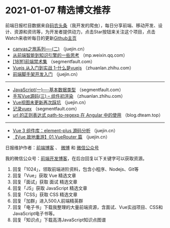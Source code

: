 # 2021-01-07 精选博文推荐

前端日报栏目数据来自[码农头条](https://toutiao.qdkfweb.cn/)（我开发的爬虫），每日分享前端、移动开发、设计、资源和资讯等，为开发者提供动力，点击Star按钮来关注这个项目，点击Watch来收听每日的更新[Github主页](https://github.com/kujian/frontendDaily)
* [canvas之旅系列&#8212;-(二)](https://juejin.cn/post/6914551704050466824) （juejin.cn）
* [从前端智能到知识引擎的一些思考](https://mp.weixin.qq.com/s/rlS92mndCAFQ53K3A2GWrw) （mp.weixin.qq.com）
* [[18🈲]前端禁术集](https://segmentfault.com/a/1190000038853733) （segmentfault.com）
* [Vuejs 从入门到实战 1-什么是vuejs](https://zhuanlan.zhihu.com/p/342371199) （zhuanlan.zhihu.com）
* [前端脚手架开发入门](https://juejin.cn/post/6914556810129539085) （juejin.cn）

***
* [JavaScript(一)&#8212;-基本数据类型](https://segmentfault.com/a/1190000038858823) （segmentfault.com）
* [手写Vue源码(三) &#8211; 组件初渲染](https://zhuanlan.zhihu.com/p/342356081) （zhuanlan.zhihu.com）
* [Vue视图未更新再次踩坑](https://juejin.cn/post/6914581766841843719) （juejin.cn）
* [记录vuex](https://segmentfault.com/a/1190000038855473) （segmentfault.com）
* [url 的正则表达式 path-to-regexp 在 Angular 中的使用](https://blog.dteam.top/posts/2021-01/path-to-regexp-use-in-angular.html) （blog.dteam.top）

***
* [Vue 3 组件库：element-plus 源码分析](https://juejin.cn/post/6914598983205847053) （juejin.cn）
* [【Vue 故地重游】01.VueRouter 篇](https://juejin.cn/post/6914590040777719816) （juejin.cn）

日报维护作者：[前端博客](https://qdkfweb.cn/) 、 [微博](http://weibo.com/kujian) 和 [微信公众号](https://open.weixin.qq.com/qr/code?username=caibaojian_com)

我的微信公众号：[前端开发博客](https://open.weixin.qq.com/qr/code?username=caibaojian_com)，在后台回复以下关键字可以获取资源。

1. 回复「1024」，领取前端进阶资料，包含小程序、Nodejs、Git等
2. 回复「Vue」获取 Vue 精选文章
3. 回复「面试」获取 面试 精选文章
4. 回复「JS」获取 JavaScript 精选文章
5. 回复「CSS」获取 CSS 精选文章
6. 回复「加群」进入500人前端精英群
7. 回复「电子书」下载我整理的大量前端资源，含面试、Vue实战项目、CSS和JavaScript电子书等。
8. 回复「知识点」下载高清JavaScript知识点图谱